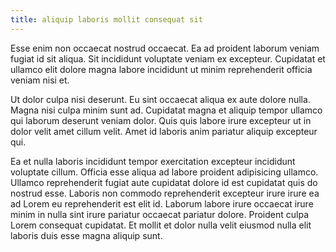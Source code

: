 ```yaml
---
title: aliquip laboris mollit consequat sit
---
```


Esse enim non occaecat nostrud occaecat. Ea ad proident laborum veniam fugiat id sit aliqua. Sit incididunt voluptate veniam ex excepteur. Cupidatat et ullamco elit dolore magna labore incididunt ut minim reprehenderit officia veniam nisi et.

Ut dolor culpa nisi deserunt. Eu sint occaecat aliqua ex aute dolore nulla. Magna nisi culpa minim sunt ad. Cupidatat magna et aliquip tempor ullamco qui laborum deserunt veniam dolor. Quis quis labore irure excepteur ut in dolor velit amet cillum velit. Amet id laboris anim pariatur aliquip excepteur qui.

Ea et nulla laboris incididunt tempor exercitation excepteur incididunt voluptate cillum. Officia esse aliqua ad labore proident adipisicing ullamco. Ullamco reprehenderit fugiat aute cupidatat dolore id est cupidatat quis do nostrud esse. Laboris non commodo reprehenderit excepteur irure irure ea ad Lorem eu reprehenderit est elit id. Laborum labore irure occaecat irure minim in nulla sint irure pariatur occaecat pariatur dolore. Proident culpa Lorem consequat cupidatat. Et mollit et dolor nulla velit eiusmod nulla elit laboris duis esse magna aliquip sunt.